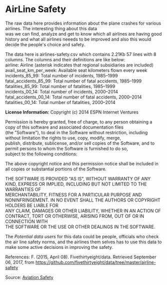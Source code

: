 # AirLine Safety

The raw data here provides information about the plane crashes for various airlines. The interesting thing about this data  
was we can find, analyze and get to know which all airlines are having good history and what all airlines neeeds to be improved
and also this would decide the people's choice and safety.


The data here is airlines-safety.csv which contains 2.21Kb 57 lines with 8 columns. The columns and their definitions are like below:                                                     
airline: 	                  Airline (asterisk indicates that regional subsidiaries are included)   
avail_seat_km_per_week: 	Available seat kilometers flown every week                            
incidents_85_99:	          Total number of incidents, 1985–1999                                
fatal_accidents_85_99:  	  Total number of fatal accidents, 1985–1999                            
fatalities_85_99:	      Total number of fatalities, 1985–1999                                 
incidents_00_14:	           Total number of incidents, 2000–2014                               
fatal_accidents_00_14:   	  Total number of fatal accidents, 2000–2014                          
fatalities_00_14:	        Total number of fatalities, 2000–2014                                 

**License Information:**
Copyright (c) 2014 ESPN Internet Ventures

Permission is hereby granted, free of charge, to any person obtaining a copy of this software and associated documentation files  
(the "Software"), to deal in the Software without restriction, including without limitation the rights to use, copy, modify, merge,  
publish, distribute, sublicense, and/or sell copies of the Software, and to permit persons to whom the Software is furnished to do so,  
subject to the following conditions:

The above copyright notice and this permission notice shall be included in all copies or substantial portions of the Software.

THE SOFTWARE IS PROVIDED "AS IS", WITHOUT WARRANTY OF ANY KIND, EXPRESS OR IMPLIED, INCLUDING BUT NOT LIMITED TO THE WARRANTIES OF  
MERCHANTABILITY, FITNESS FOR A PARTICULAR PURPOSE AND NONINFRINGEMENT. IN NO EVENT SHALL THE AUTHORS OR COPYRIGHT HOLDERS BE LIABLE FOR  
ANY CLAIM, DAMAGES OR OTHER LIABILITY, WHETHER IN AN ACTION OF CONTRACT, TORT OR OTHERWISE, ARISING FROM, OUT OF OR IN CONNECTION WITH  
THE SOFTWARE OR THE USE OR OTHER DEALINGS IN THE SOFTWARE.

The _Potential data users_ for this data could be people, officials who check the air line safety norms, and the airlines them selves 
has to use this data to make some active decisions in improving the safety.

References:
F. (2015, April 08). Fivethirtyeight/data. Retrieved September 06, 2017, from  https://github.com/fivethirtyeight/data/tree/master/airline-safety

Source: [Aviation Safety](https://aviation-safety.net/)


